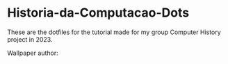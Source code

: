 # Historia-da-Computacao-Dots

These are the dotfiles for the tutorial made for my group Computer History project in 2023.

Wallpaper author: 
